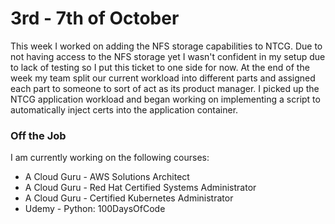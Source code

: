 # 3rd - 7th of October

This week I worked on adding the NFS storage capabilities to NTCG. Due to not having access to the NFS storage yet I wasn't confident in my setup due to lack of testing so I put this ticket to one side for now. At the end of the week my team split our current workload into different parts and assigned each part to someone to sort of act as its product manager. I picked up the NTCG application workload and began working on implementing a script to automatically inject certs into the application container.

### Off the Job

I am currently working on the following courses:

- A Cloud Guru - AWS Solutions Architect
- A Cloud Guru - Red Hat Certified Systems Administrator
- A Cloud Guru - Certified Kubernetes Administrator
- Udemy        - Python: 100DaysOfCode
